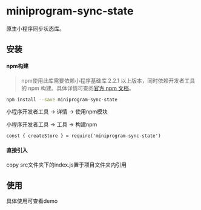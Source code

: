 # miniprogram-sync-state

原生小程序同步状态库。

## 安装

#### npm构建

> npm使用此库需要依赖小程序基础库 2.2.1 以上版本，同时依赖开发者工具的 npm 构建。具体详情可查阅[官方 npm 文档](https://developers.weixin.qq.com/miniprogram/dev/devtools/npm.html)。

```bash
npm install --save miniprogram-sync-state
```

小程序开发者工具 -> 详情 -> 使用npm模块

小程序开发者工具 -> 工具 -> 构建npm

```
const { createStore } = require('miniprogram-sync-state')
```

#### 直接引入

copy src文件夹下的index.js置于项目文件夹内引用

## 使用

具体使用可查看demo